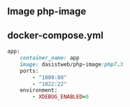 ## Image php-image

## docker-compose.yml

```ruby
app:
    container_name: app
    image: dasistweb/php-image:php7.3
    ports:
        - "1000:80"
        - "1022:22"
    environment:
        - XDEBUG_ENABLED=0
```